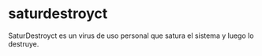 # saturdestroyct
SaturDestroyct es un virus de uso personal que satura el sistema y luego lo destruye.
